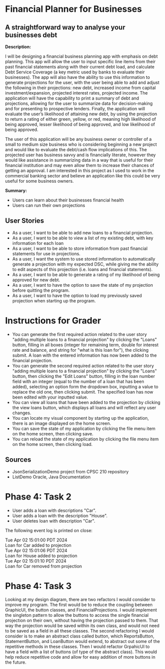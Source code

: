 # Financial Planner for Businesses

## A straightforward way to analyse your businesses debt

**Description:**

I will be designing a financial business planning app with emphasis on debt planning. This app will allow the user to 
input specific line items from their past financial statements along with their current debt load, and calculate Debt 
Service Coverage (a key metric used by banks to evaluate their businesses). The app will also have the ability to use 
this information to generate projections for the user, with the user being able to add and adjust the following in 
their projections: new debt, increased income from capital investment/expansion, projected interest rates, projected 
income. The application will have the capability to print a summary of debt and projections, allowing for the user to 
summarize data for decision-making and for presenting to prospective lenders. Finally, the application will evaluate the
user’s likelihood of attaining new debt, by using the projection to return a rating of either green, yellow, or red, 
meaning high likelihood of being approved, lesser likelihood of being approved, and low likelihood of being approved.

The user of this application will be any business owner or controller of a small to medium size business who is 
considering beginning a new project and would like to evaluate the debt/cash flow implications of this. The projected
user has business savvy and is financially literate, however they would like assistance in summarizing data in a way
that is useful for their financial institution and may even allow them to increase their chances of getting an approval.
I am interested in this project as I used to work in the commercial banking sector and believe an application like this
could be very useful for some business owners. 

**Summary:**
- Users can learn about their businesses financial health
- Users can run their own projections

## User Stories

- As a user, I want to be able to add new loans to a financial projection.
- As a user, I want to be able to view a list of my existing debt, with key information for each loan
- As a user, I want to be able to store information from past financial statements for use in projections.
- As a user, I want the system to use stored information to automatically generate a projection with my expected DSC,
while giving me the ability to edit aspects of this projection (i.e. loans and financial statements).
- As a user, I want to be able to generate a rating of my likelihood of being approved for new debt.
- As a user, I want to have the option to save the state of my projection before quitting the program.
- As a user, I want to have the option to load my previously saved projection when starting up the program.

# Instructions for Grader

- You can generate the first required action related to the user story "adding multiple loans to a financial projection"
by clicking the "Loans" button, filling in all boxes (integer for remaining term, double for interest rate and balance, 
and string for "what is this loan for"), the clicking submit. A loan with the entered information has now been added to
the financial projection.
- You can generate the second required action related to the user story "adding multiple loans to a financial 
projection" by clicking the "Loans" button, then clicking the "Edit Loans" button, filling in the loan number field with
an integer (equal to the number of a loan that has been added), selecting an option form the dropdown box, inputting a
value to replace the old one, then clicking submit. The specified loan has now been edited with your inputted value.
- You can view all loans that have been added to the projection  by clicking the view loans button, which displays all 
loans and will reflect any user changes.
- You can locate my visual component by starting up the application, there is an image displayed on the home screen.
- You can save the state of my application by clicking the file menu item on the home screen, then clicking save.
- You can reload the state of my application by clicking the file menu item on the home screen, then clicking load.

## Sources
- JsonSerializationDemo project from CPSC 210 repository
- ListDemo Oracle, Java Documentation

# Phase 4: Task 2
- User adds a loan with descriptions "Car". 
- User adds a loan with the description "House". 
- User deletes loan with
description "Car". 

The following event log is printed on close:

Tue Apr 02 15:01:00 PDT 2024 <br/>
Loan for Car added to projection <br/>
Tue Apr 02 15:01:06 PDT 2024 <br/>
Loan for House added to projection <br/>
Tue Apr 02 15:01:10 PDT 2024 <br/>
Loan for Car removed from projection <br/>

# Phase 4: Task 3
Looking at my design diagram, there are two refactors I would consider to improve my program. The first would be to 
reduce the coupling between GraphicUI, the button classes, and FinancialProjections. I would implement the singleton 
pattern to allow the buttons to access the single financial projection on their own, without having the projection 
passed to them. That way the projection would be saved within its own class, and would not need to be saved as a field 
in all these classes. The second refactoring I would consider is to make an abstract class called button, which 
ReportsButton, StatementButton, and LoanButton would extend, to abstract out some of the repetitive methods in these 
classes. Then I would refactor GrpahicUI to have a field with a list of buttons (of type of the abstract class). This
would help reduce repetitive code and allow for easy addition of more buttons in the future.